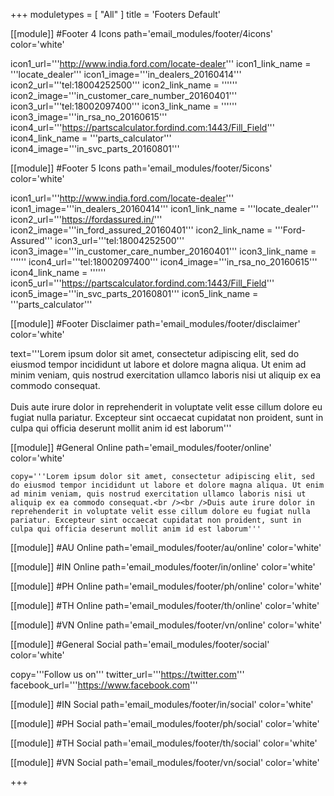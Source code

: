 +++
moduletypes = [ "All" ]
title = 'Footers Default'

[[module]] #Footer 4 Icons
path='email_modules/footer/4icons'
color='white'

  icon1_url='''http://www.india.ford.com/locate-dealer'''
  icon1_link_name = '''locate_dealer'''
  icon1_image='''in_dealers_20160414'''
  icon2_url='''tel:18004252500'''
  icon2_link_name = ''''''
  icon2_image='''in_customer_care_number_20160401'''
  icon3_url='''tel:18002097400'''
  icon3_link_name = ''''''
  icon3_image='''in_rsa_no_20160615'''
  icon4_url='''https://partscalculator.fordind.com:1443/Fill_Field'''
  icon4_link_name = '''parts_calculator'''
  icon4_image='''in_svc_parts_20160801'''

[[module]] #Footer 5 Icons
path='email_modules/footer/5icons'
color='white'

  icon1_url='''http://www.india.ford.com/locate-dealer'''
  icon1_image='''in_dealers_20160414'''
  icon1_link_name = '''locate_dealer'''
  icon2_url='''https://fordassured.in/'''
  icon2_image='''in_ford_assured_20160401'''
  icon2_link_name = '''Ford-Assured'''
  icon3_url='''tel:18004252500'''
  icon3_image='''in_customer_care_number_20160401'''
  icon3_link_name = ''''''
  icon4_url='''tel:18002097400'''
  icon4_image='''in_rsa_no_20160615'''
  icon4_link_name = ''''''
  icon5_url='''https://partscalculator.fordind.com:1443/Fill_Field'''
  icon5_image='''in_svc_parts_20160801'''
  icon5_link_name = '''parts_calculator'''

[[module]] #Footer Disclaimer
path='email_modules/footer/disclaimer'
color='white'

  text='''Lorem ipsum dolor sit amet, consectetur adipiscing elit, sed do eiusmod tempor incididunt ut labore et dolore magna aliqua. Ut enim ad minim veniam, quis nostrud exercitation ullamco laboris nisi ut aliquip ex ea commodo consequat.<br /><br />Duis aute irure dolor in reprehenderit in voluptate velit esse cillum dolore eu fugiat nulla pariatur. Excepteur sint occaecat cupidatat non proident, sunt in culpa qui officia deserunt mollit anim id est laborum'''

[[module]] #General Online
path='email_modules/footer/online'
color='white'

	copy='''Lorem ipsum dolor sit amet, consectetur adipiscing elit, sed do eiusmod tempor incididunt ut labore et dolore magna aliqua. Ut enim ad minim veniam, quis nostrud exercitation ullamco laboris nisi ut aliquip ex ea commodo consequat.<br /><br />Duis aute irure dolor in reprehenderit in voluptate velit esse cillum dolore eu fugiat nulla pariatur. Excepteur sint occaecat cupidatat non proident, sunt in culpa qui officia deserunt mollit anim id est laborum'''

[[module]] #AU Online
path='email_modules/footer/au/online'
color='white'

[[module]] #IN Online
path='email_modules/footer/in/online'
color='white'

[[module]] #PH Online
path='email_modules/footer/ph/online'
color='white'

[[module]] #TH Online
path='email_modules/footer/th/online'
color='white'

[[module]] #VN Online
path='email_modules/footer/vn/online'
color='white'

[[module]] #General Social
path='email_modules/footer/social'
color='white'

  copy='''Follow us on'''
  twitter_url='''https://twitter.com'''
  facebook_url='''https://www.facebook.com'''

[[module]] #IN Social
path='email_modules/footer/in/social'
color='white'

[[module]] #PH Social
path='email_modules/footer/ph/social'
color='white'

[[module]] #TH Social
path='email_modules/footer/th/social'
color='white'

[[module]] #VN Social
path='email_modules/footer/vn/social'
color='white'

+++